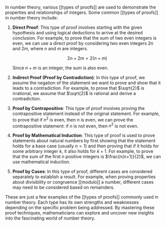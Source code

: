 

In number theory, various [[types of proofs]] are used to demonstrate the properties and relationships of integers. Some common [[types of proofs]] in number theory include:

1. **Direct Proof**: This type of proof involves starting with the given hypothesis and using logical deductions to arrive at the desired conclusion. For example, to prove that the sum of two even integers is even, we can use a direct proof by considering two even integers $2n$ and $2m$, where $n$ and $m$ are integers.

   $$2n + 2m = 2(n + m)$$

   Since $n + m$ is an integer, the sum is also even.

2. **Indirect Proof (Proof by Contradiction)**: In this type of proof, we assume the negation of the statement we want to prove and show that it leads to a contradiction. For example, to prove that $\sqrt{2}$ is irrational, we assume that $\sqrt{2}$ is rational and derive a contradiction.

3. **Proof by Contrapositive**: This type of proof involves proving the contrapositive statement instead of the original statement. For example, to prove that if $n^2$ is even, then $n$ is even, we can prove the contrapositive statement: if $n$ is not even, then $n^2$ is not even.

4. **Proof by Mathematical Induction**: This type of proof is used to prove statements about natural numbers by first showing that the statement holds for a base case (usually $n=1$) and then proving that if it holds for some arbitrary integer $k$, it also holds for $k+1$. For example, to prove that the sum of the first $n$ positive integers is $\frac{n(n+1)}{2}$, we can use mathematical induction.

5. **Proof by Cases**: In this type of proof, different cases are considered separately to establish a result. For example, when proving properties about divisibility or congruence [[modulo]] a number, different cases may need to be considered based on remainders.

These are just a few examples of the [[types of proofs]] commonly used in number theory. Each type has its own strengths and weaknesses depending on the specific problem being addressed. By mastering these proof techniques, mathematicians can explore and uncover new insights into the fascinating world of number theory.